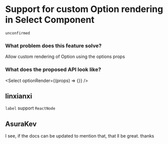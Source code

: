 # Support for custom Option rendering in Select Component

`unconfirmed`

### What problem does this feature solve?

Allow custom rendering of Option using the options props

### What does the proposed API look like?

<Select optionRender={(props) => {}} />

<!-- generated by ant-design-issue-helper. DO NOT REMOVE -->

## linxianxi

`label` support `ReactNode`

## AsuraKev

I see, if the docs can be updated to mention that, that ll be great. thanks
